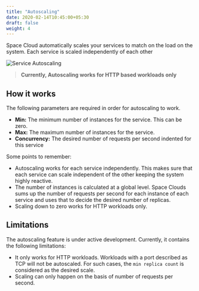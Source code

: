 ```yaml
---
title: "Autoscaling"
date: 2020-02-14T10:45:00+05:30
draft: false
weight: 4
---
```


Space Cloud automatically scales your services to match on the load on the system. Each service is scaled independently of each other

![Service Autoscaling](/images/screenshots/service-autoscaling.png)

> **Currently, Autoscaling works for HTTP based workloads only**

## How it works

The following parameters are required in order for autoscaling to work.

- **Min:** The minimum number of instances for the service. This can be zero.
- **Max:** The maximum number of instances for the service.
- **Concurrency:** The desired number of requests per second indented for this service

Some points to remember:

- Autoscaling works for each service independently. This makes sure that each service can scale independent of the other keeping the system highly reactive.
- The number of instances is calculated at a global level. Space Clouds sums up the number of requests per second for each instance of each service and uses that to decide the desired number of replicas.
- Scaling down to zero works for HTTP workloads only.

## Limitations

The autoscaling feature is under active development. Currently, it contains the following limitations:

- It only works for HTTP workloads. Workloads with a port described as TCP will not be autoscaled. For such cases, the `min replica count` is considered as the desired scale.
- Scaling can only happen on the basis of number of requests per second.
